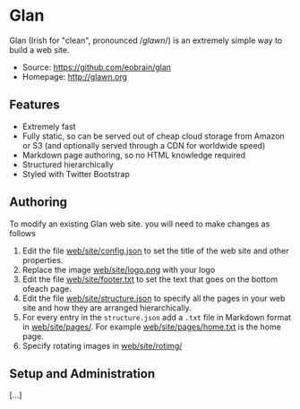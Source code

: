 # Glan

Glan (Irish for "clean", pronounced /_glawn_/) is an extremely simple way to build a web site.

* Source: <https://github.com/eobrain/glan>
* Homepage: <http://glawn.org>


## Features

* Extremely fast
* Fully static, so can be served out of cheap cloud storage from
  Amazon or S3 (and optionally served through a CDN for worldwide speed)
* Markdown page authoring, so no HTML knowledge required
* Structured hierarchically
* Styled with Twitter Bootstrap

## Authoring

To modify an existing Glan web site. you will need to make changes as follows

1. Edit the file [web/site/config.json](site/config.json) to set the
title of the web site and other properties.
2. Replace the image [web/site/logo.png](site/logo.png) with your logo
3. Edit the file [web/site/footer.txt](site/footer.txt) to set the
text that goes on the bottom ofeach page.
4. Edit the file [web/site/structure.json](site/structure.json) to
specify all the pages in your web site and how they are arranged
hierarchically.
5. For every entry in the `structure.json` add a `.txt` file in
Markdown format in
[web/site/pages/](site/pages/).  For example
[web/site/pages/home.txt](site/pages/home.txt) is the home page. 
6. Specify rotating images in [web/site/rotimg/](site/rotimg/)


## Setup and Administration

[...]
